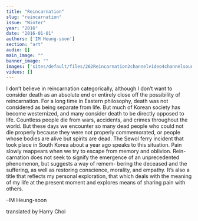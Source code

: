 ```yaml
---
title: "Reincarnation"
slug: "reincarnation"
issue: "Winter"
year: "2016"
date: "2016-01-01"
authors: ['IM Heung-soon']
section: "art"
audio: []
main_image: ""
banner_image: ""
images: ['sites/default/files/262Reincarnation2channelvideo4channelsound23min45sec2015highresolution.png']
videos: []
---
```

I don’t believe in reincarnation categorically, although I don’t want to consider death as an absolute end or entirely close off the possibility of reincarnation. For a long time in Eastern philosophy, death was not considered as being separate from life. But much of Korean society has become westernized, and many consider death to be directly opposed to life. Countless people die from wars, accidents, and crimes throughout the world. But these days we encounter so many dead people who could not die properly because they were not properly commemorated, or people whose bodies are alive but spirits are dead. The Sewol ferry incident that took place in South Korea about a year ago speaks to this situation. Pain slowly reappears when we try to escape from memory and oblivion. Rein- carnation does not seek to signify the emergence of an unprecedented phenomenon, but suggests a way of remem- bering the deceased and the suffering, as well as restoring conscience, morality, and empathy. It’s also a title that reflects my personal exploration, that which deals with the meaning of my life at the present moment and explores means of sharing pain with others.

 –IM Heung-soon

 translated by Harry Choi 


